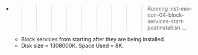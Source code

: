 * >>>>>>>>> Running inst-min-con-04-block-services-start-postinstall.sh ...
  * Block services from starting after they are being installed.
  * Disk size = 1308000K. Space Used = 8K.
